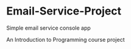 # Email-Service-Project
Simple email service console app

An Introduction to Programming course project
